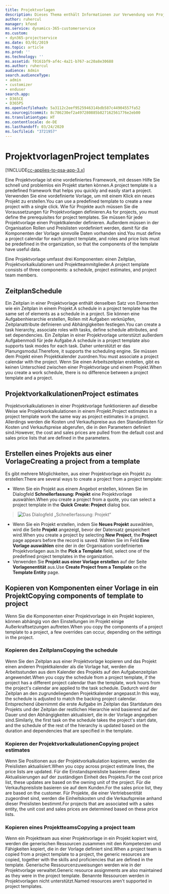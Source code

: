 ```yaml
---
title: Projektvorlagen
description: Dieses Thema enthält Informationen zur Verwendung von Projektvorlagen für die schnelle Projekteinrichtung.
author: ruhercul
manager: kfend
ms.service: dynamics-365-customerservice
ms.custom:
- dyn365-projectservice
ms.date: 03/01/2019
ms.topic: article
ms.prod: ''
ms.technology: ''
ms.assetid: f0161bf9-af4c-4a21-b767-ac20a8e30688
ms.author: ruhercul
audience: Admin
search.audienceType:
- admin
- customizer
- enduser
search.app:
- D365CE
- D365PS
ms.openlocfilehash: 5a3112c2eef9525946314bdb587c44904557fa52
ms.sourcegitcommit: 8c786230ef2a497280885b827162561776e2eb00
ms.translationtype: HT
ms.contentlocale: de-DE
ms.lasthandoff: 03/24/2020
ms.locfileid: "3721957"
---
```

# <a name="project-templates"></a><span data-ttu-id="bea5b-103">Projektvorlagen</span><span class="sxs-lookup"><span data-stu-id="bea5b-103">Project templates</span></span> 

[!INCLUDE[cc-applies-to-psa-app-3.x](../includes/cc-applies-to-psa-app-3x.md)]

<span data-ttu-id="bea5b-104">Eine Projektvorlage ist eine vordefiniertes Framework, mit dessen Hilfe Sie schnell und problemlos ein Projekt starten können.</span><span class="sxs-lookup"><span data-stu-id="bea5b-104">A project template is a predefined framework that helps you quickly and easily start a project.</span></span> <span data-ttu-id="bea5b-105">Verwenden Sie eine vordefinierte Vorlage, um mit einem Klick ein neues Projekt zu erstellen.</span><span class="sxs-lookup"><span data-stu-id="bea5b-105">You can use a predefined template to create a new project with a single click.</span></span> <span data-ttu-id="bea5b-106">Wie für Projekte auch müssen Sie die Voraussetzungen für Projektvorlagen definieren.</span><span class="sxs-lookup"><span data-stu-id="bea5b-106">As for projects, you must define the prerequisites for project templates.</span></span> <span data-ttu-id="bea5b-107">Sie müssen für jede Projektvorlage einen Projektkalender definieren. Außerdem müssen in der Organisation Rollen und Preislisten vordefiniert werden, damit für die Komponenten der Vorlage sinnvolle Daten vorhanden sind.</span><span class="sxs-lookup"><span data-stu-id="bea5b-107">You must define a project calendar for each project template, and roles and price lists must be predefined in the organization, so that the components of the template have useful data.</span></span>

<span data-ttu-id="bea5b-108">Eine Projektvorlage umfasst drei Komponenten: einen Zeitplan, Projektvorkalkulationen und Projektteammitglieder.</span><span class="sxs-lookup"><span data-stu-id="bea5b-108">A project template consists of three components: a schedule, project estimates, and project team members.</span></span>

## <a name="schedule"></a><span data-ttu-id="bea5b-109">Zeitplan</span><span class="sxs-lookup"><span data-stu-id="bea5b-109">Schedule</span></span>

<span data-ttu-id="bea5b-110">Ein Zeitplan in einer Projektvorlage enthält denselben Satz von Elementen wie ein Zeitplan in einem Projekt.</span><span class="sxs-lookup"><span data-stu-id="bea5b-110">A schedule in a project template has the same set of elements as a schedule in a project.</span></span> <span data-ttu-id="bea5b-111">Sie können eine Aufgabenhierarchie erstellen, Rollen mit Aufgaben verknüpfen, Zeitplanattribute definieren und Abhängigkeiten festlegen.</span><span class="sxs-lookup"><span data-stu-id="bea5b-111">You can create a task hierarchy, associate roles with tasks, define schedule attributes, and set dependencies.</span></span> <span data-ttu-id="bea5b-112">Ein Zeitplan in einer Projektvorlage unterstützt außerdem Aufgabenmodi für jede Aufgabe.</span><span class="sxs-lookup"><span data-stu-id="bea5b-112">A schedule in a project template also supports task modes for each task.</span></span> <span data-ttu-id="bea5b-113">Daher unterstützt er das Planungsmodul.</span><span class="sxs-lookup"><span data-stu-id="bea5b-113">Therefore, it supports the scheduling engine.</span></span> <span data-ttu-id="bea5b-114">Sie müssen dem Projekt einen Projektkalender zuordnen.</span><span class="sxs-lookup"><span data-stu-id="bea5b-114">You must associate a project calendar with the project.</span></span> <span data-ttu-id="bea5b-115">Wenn Sie einen Arbeitszeitplan erstellen, gibt es keinen Unterschied zwischen einer Projektvorlage und einem Projekt.</span><span class="sxs-lookup"><span data-stu-id="bea5b-115">When you create a work schedule, there is no difference between a project template and a project.</span></span>

## <a name="project-estimates"></a><span data-ttu-id="bea5b-116">Projektvorkalkulationen</span><span class="sxs-lookup"><span data-stu-id="bea5b-116">Project estimates</span></span>

<span data-ttu-id="bea5b-117">Projektvorkalkulationen in einer Projektvorlage funktionieren auf dieselbe Weise wie Projektvorkalkulationen in einem Projekt.</span><span class="sxs-lookup"><span data-stu-id="bea5b-117">Project estimates in a project template work the same way as project estimates in a project.</span></span> <span data-ttu-id="bea5b-118">Allerdings werden die Kosten und Verkaufspreise aus den Standardlisten für Kosten und Verkaufspreise abgerufen, die in den Parametern definiert sind.</span><span class="sxs-lookup"><span data-stu-id="bea5b-118">However, the cost and sales prices are pulled from the default cost and sales price lists that are defined in the parameters.</span></span>

## <a name="creating-a-project-from-a-template"></a><span data-ttu-id="bea5b-119">Erstellen eines Projekts aus einer Vorlage</span><span class="sxs-lookup"><span data-stu-id="bea5b-119">Creating a project from a template</span></span>
 
<span data-ttu-id="bea5b-120">Es gibt mehrere Möglichkeiten, aus einer Projektvorlage ein Projekt zu erstellen:</span><span class="sxs-lookup"><span data-stu-id="bea5b-120">There are several ways to create a project from a project template:</span></span>

- <span data-ttu-id="bea5b-121">Wenn Sie ein Projekt aus einem Angebot erstellen, können Sie im Dialogfeld **Schnellerfassung: Projekt** eine Projektvorlage auswählen.</span><span class="sxs-lookup"><span data-stu-id="bea5b-121">When you create a project from a quote, you can select a project template in the **Quick Create: Project** dialog box.</span></span>

> ![Das Dialogfeld „Schnellerfassung: Projekt“](media/project-11.png)

- <span data-ttu-id="bea5b-123">Wenn Sie ein Projekt erstellen, indem Sie **Neues Projekt** auswählen, wird die Seite **Projekt** angezeigt, bevor der Datensatz gespeichert wird.</span><span class="sxs-lookup"><span data-stu-id="bea5b-123">When you create a project by selecting **New Project**, the **Project** page appears before the record is saved.</span></span> <span data-ttu-id="bea5b-124">Wählen Sie im Feld **Eine Vorlage auswählen** eine der in der Organisation vordefinierten Projektvorlagen aus.</span><span class="sxs-lookup"><span data-stu-id="bea5b-124">In the **Pick a Template** field, select one of the predefined project templates in the organization.</span></span>
- <span data-ttu-id="bea5b-125">Verwenden Sie **Projekt aus einer Vorlage erstellen** auf der Seite **Vorlagenentität** aus.</span><span class="sxs-lookup"><span data-stu-id="bea5b-125">Use **Create Project from a Template** on the **Template Entity** page.</span></span>

## <a name="copying-components-of-template-to-project"></a><span data-ttu-id="bea5b-126">Kopieren von Komponenten einer Vorlage in ein Projekt</span><span class="sxs-lookup"><span data-stu-id="bea5b-126">Copying components of template to project</span></span>

<span data-ttu-id="bea5b-127">Wenn Sie die Komponenten einer Projektvorlage in ein Projekt kopieren, können abhängig von den Einstellungen im Projekt einige Außerkraftsetzungen auftreten.</span><span class="sxs-lookup"><span data-stu-id="bea5b-127">When you copy the components of a project template to a project, a few overrides can occur, depending on the settings in the project.</span></span>

### <a name="copying-the-schedule"></a><span data-ttu-id="bea5b-128">Kopieren des Zeitplans</span><span class="sxs-lookup"><span data-stu-id="bea5b-128">Copying the schedule</span></span>

<span data-ttu-id="bea5b-129">Wenn Sie den Zeitplan aus einer Projektvorlage kopieren und das Projekt einen anderen Projektkalender als die Vorlage hat, werden die Arbeitsstunden aus dem Kalender des Projekts auf den Aufgabenzeitplan angewendet.</span><span class="sxs-lookup"><span data-stu-id="bea5b-129">When you copy the schedule from a project template, if the project has a different project calendar than the template, work hours from the project's calendar are applied to the task schedule.</span></span> <span data-ttu-id="bea5b-130">Dadurch wird der Zeitplan an den zugrundeliegenden Projektkalender angepasst.</span><span class="sxs-lookup"><span data-stu-id="bea5b-130">In this way, the schedule is adjusted to match the backing project calendar.</span></span> <span data-ttu-id="bea5b-131">Entsprechend übernimmt die erste Aufgabe im Zeitplan das Startdatum des Projekts und der Zeitplan der restlichen Hierarchie wird basierend auf der Dauer und den Abhängigkeiten aktualisiert, die in der Vorlage angegeben sind.</span><span class="sxs-lookup"><span data-stu-id="bea5b-131">Similarly, the first task on the schedule takes the project's start date, and the schedule of the rest of the hierarchy is updated based on the duration and dependencies that are specified in the template.</span></span> 

### <a name="copying-project-estimates"></a><span data-ttu-id="bea5b-132">Kopieren der Projektvorkalkulationen</span><span class="sxs-lookup"><span data-stu-id="bea5b-132">Copying project estimates</span></span> 

<span data-ttu-id="bea5b-133">Wenn Sie Positionen aus der Projektvorkalkulation kopieren, werden die Preislisten aktualisiert.</span><span class="sxs-lookup"><span data-stu-id="bea5b-133">When you copy across project estimate lines, the price lists are updated.</span></span> <span data-ttu-id="bea5b-134">Für die Einstandspreisliste basieren diese Aktualisierungen auf der zuständigen Einheit des Projekts.</span><span class="sxs-lookup"><span data-stu-id="bea5b-134">For the cost price list, these updates are based on the owning unit of the project.</span></span> <span data-ttu-id="bea5b-135">Für die Verkaufspreisliste basieren sie auf dem Kunden.</span><span class="sxs-lookup"><span data-stu-id="bea5b-135">For the sales price list, they are based on the customer.</span></span> <span data-ttu-id="bea5b-136">Für Projekte, die einer Vertriebsentität zugeordnet sind, werden die Einheitskosten und die Verkaufspreise anhand dieser Preislisten bestimmt.</span><span class="sxs-lookup"><span data-stu-id="bea5b-136">For projects that are associated with a sales entity, the unit cost and sales prices are determined based on these price lists.</span></span>

### <a name="copying-a-project-team"></a><span data-ttu-id="bea5b-137">Kopieren eines Projektteams</span><span class="sxs-lookup"><span data-stu-id="bea5b-137">Copying a project team</span></span>

<span data-ttu-id="bea5b-138">Wenn ein Projektteam aus einer Projektvorlage in ein Projekt kopiert wird, werden die generischen Ressourcen zusammen mit den Kompetenzen und Fähigkeiten kopiert, die in der Vorlage definiert sind.</span><span class="sxs-lookup"><span data-stu-id="bea5b-138">When a project team is copied from a project template to a project, the generic resources are copied, together with the skills and proficiencies that are defined in the template.</span></span> <span data-ttu-id="bea5b-139">Generische Ressourcenzuweisungen werden wie in der Projektvorlage verwaltet.</span><span class="sxs-lookup"><span data-stu-id="bea5b-139">Generic resource assignments are also maintained as they were in the project template.</span></span> <span data-ttu-id="bea5b-140">Benannte Ressourcen werden in Projektvorlagen nicht unterstützt.</span><span class="sxs-lookup"><span data-stu-id="bea5b-140">Named resources aren't supported in project templates.</span></span>
